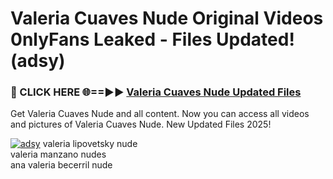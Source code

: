 # Valeria Cuaves Nude Original Videos 0nlyFans Leaked - Files Updated! (adsy)

<h3>🔴 CLICK HERE 🌐==►► <a href="https://tinyurl.com/yrmya6cz" rel="nofollow">Valeria Cuaves Nude Updated Files</a></h3>

Get Valeria Cuaves Nude and all content. Now you can access all videos and pictures of Valeria Cuaves Nude. New Updated Files 2025!

[![adsy](https://i.imgur.com/FMdXYCs.gif)](https://tinyurl.com/yrmya6cz)
valeria lipovetsky nude<br>
valeria manzano nudes<br>
ana valeria becerril nude